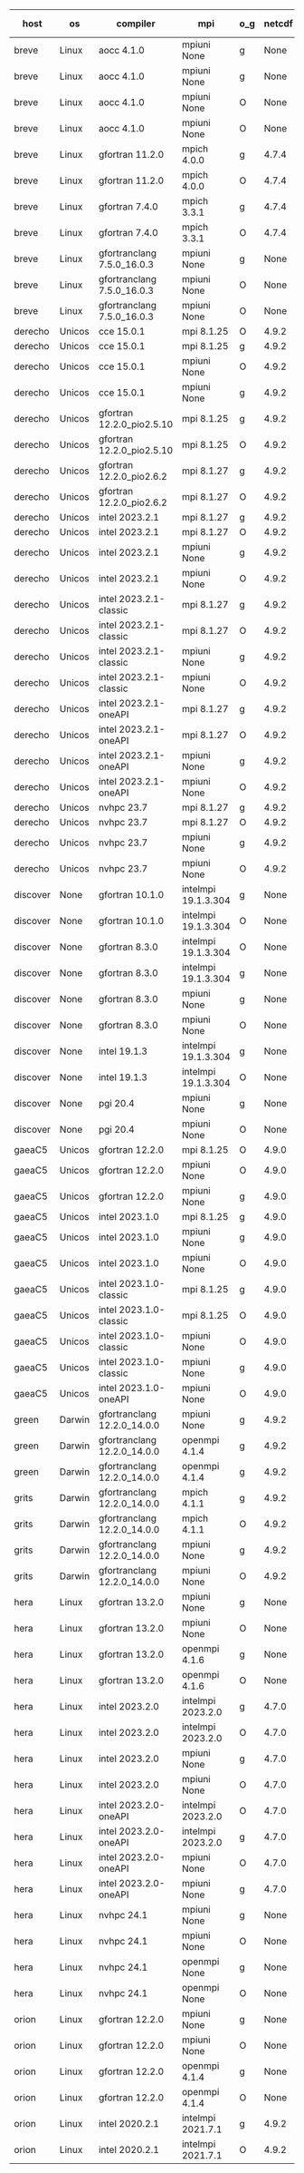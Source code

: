 

| host     | os       | compiler                              | mpi                      | o_g        | netcdf        | build       | u_pass          | u_fail          | s_pass            | s_fail            | e_pass             | e_fail             | nuopc_pass       | nuopc_fail       | artifacts link          |
|----------|----------|---------------------------------------|--------------------------|------------|---------------|-------------|-----------------|-----------------|-------------------|-------------------|--------------------|--------------------|------------------|------------------|-------------------------|
| breve | Linux | aocc 4.1.0 | mpiuni None  | g | None  | PASS | 12502 | 26 | 9 | 0 | 44 | 0 | None | None | <a href="https://github.com/esmf-org/esmf-test-artifacts/tree/dad56e71f0faa1e1c6584247cc6be8ef16c7bf82/develop/aocc/4.1.0/g/mpiuni/None" target="_blank">dad56e7</a> | 
| breve | Linux | aocc 4.1.0 | mpiuni None  | g | None  | PASS | 12502 | 26 | 9 | 0 | 44 | 0 | None | None | <a href="https://github.com/esmf-org/esmf-test-artifacts/tree/2813312c3007c11505e40b0b19ed745d64d5b0ac/develop/aocc/4.1.0/g/mpiuni/None" target="_blank">2813312</a> | 
| breve | Linux | aocc 4.1.0 | mpiuni None  | O | None  | PASS | 12502 | 26 | 9 | 0 | 44 | 0 | None | None | <a href="https://github.com/esmf-org/esmf-test-artifacts/tree/8404bb83bf382d3cc8da341ac30fb5ac6baf8690/develop/aocc/4.1.0/O/mpiuni/None" target="_blank">8404bb8</a> | 
| breve | Linux | aocc 4.1.0 | mpiuni None  | O | None  | PASS | 12502 | 26 | 9 | 0 | 44 | 0 | None | None | <a href="https://github.com/esmf-org/esmf-test-artifacts/tree/d4aa9aead9f83f1c6b8b000d442dfbb7540e6742/develop/aocc/4.1.0/O/mpiuni/None" target="_blank">d4aa9ae</a> | 
| breve | Linux | gfortran 11.2.0 | mpich 4.0.0  | g | 4.7.4  | PASS | 14198 | 0 | 51 | 0 | 81 | 0 | 56 | 0 | <a href="https://github.com/esmf-org/esmf-test-artifacts/tree/ecc749c122feee9aa7d980377c1ac8bb2cac9e0c/develop/gfortran/11.2.0/g/mpich/4.0.0" target="_blank">ecc749c</a> | 
| breve | Linux | gfortran 11.2.0 | mpich 4.0.0  | O | 4.7.4  | PASS | 14198 | 0 | 51 | 0 | 81 | 0 | 56 | 0 | <a href="https://github.com/esmf-org/esmf-test-artifacts/tree/4499a3abe9997f466bf220df07931a95e392e4eb/develop/gfortran/11.2.0/O/mpich/4.0.0" target="_blank">4499a3a</a> | 
| breve | Linux | gfortran 7.4.0 | mpich 3.3.1  | g | 4.7.4  | PASS | 14198 | 0 | 51 | 0 | 81 | 0 | 56 | 0 | <a href="https://github.com/esmf-org/esmf-test-artifacts/tree/dcea0a59fb1e2eeb11722a9d82956c4675b5d7d2/develop/gfortran/7.4.0/g/mpich/3.3.1" target="_blank">dcea0a5</a> | 
| breve | Linux | gfortran 7.4.0 | mpich 3.3.1  | O | 4.7.4  | PASS | 14198 | 0 | 51 | 0 | 81 | 0 | 56 | 0 | <a href="https://github.com/esmf-org/esmf-test-artifacts/tree/47fb4685f382e3fd4211f92d48e784c6dca67b86/develop/gfortran/7.4.0/O/mpich/3.3.1" target="_blank">47fb468</a> | 
| breve | Linux | gfortranclang 7.5.0_16.0.3 | mpiuni None  | g | None  | PASS | 12528 | 0 | 9 | 0 | 44 | 0 | None | None | <a href="https://github.com/esmf-org/esmf-test-artifacts/tree/61dfeb5c25e1aafafeb6dc9d9fb6f8dc8b19d4e5/develop/gfortranclang/7.5.0_16.0.3/g/mpiuni/None" target="_blank">61dfeb5</a> | 
| breve | Linux | gfortranclang 7.5.0_16.0.3 | mpiuni None  | O | None  | PASS | 12528 | 0 | 9 | 0 | 44 | 0 | None | None | <a href="https://github.com/esmf-org/esmf-test-artifacts/tree/cfb7f23181c985236dab510c87aca094210c6811/develop/gfortranclang/7.5.0_16.0.3/O/mpiuni/None" target="_blank">cfb7f23</a> | 
| breve | Linux | gfortranclang 7.5.0_16.0.3 | mpiuni None  | O | None  | PASS | 12528 | 0 | 9 | 0 | 44 | 0 | None | None | <a href="https://github.com/esmf-org/esmf-test-artifacts/tree/fdf4724fd824c05a2f0f5b9505622272cc88ed0a/develop/gfortranclang/7.5.0_16.0.3/O/mpiuni/None" target="_blank">fdf4724</a> | 
| derecho | Unicos | cce 15.0.1 | mpi 8.1.25  | O | 4.9.2  | PASS | 14120 | 78 | 51 | 0 | 81 | 0 | 56 | 0 | <a href="https://github.com/esmf-org/esmf-test-artifacts/tree/d1c65dc00531c0847d23146d1f9e110c113882a9/develop/cce/15.0.1/O/mpi/8.1.25" target="_blank">d1c65dc</a> | 
| derecho | Unicos | cce 15.0.1 | mpi 8.1.25  | g | 4.9.2  | PASS | 14122 | 76 | 51 | 0 | 81 | 0 | 56 | 0 | <a href="https://github.com/esmf-org/esmf-test-artifacts/tree/9cf33aecacb76987fc09e014c98b9f823bf47ad2/develop/cce/15.0.1/g/mpi/8.1.25" target="_blank">9cf33ae</a> | 
| derecho | Unicos | cce 15.0.1 | mpiuni None  | O | 4.9.2  | PASS | 12293 | 235 | 9 | 0 | 44 | 0 | None | None | <a href="https://github.com/esmf-org/esmf-test-artifacts/tree/b0a9e74fab0ee69a075fd4e06b7326ccc7301975/develop/cce/15.0.1/O/mpiuni/None" target="_blank">b0a9e74</a> | 
| derecho | Unicos | cce 15.0.1 | mpiuni None  | g | 4.9.2  | PASS | 12452 | 76 | 9 | 0 | 44 | 0 | None | None | <a href="https://github.com/esmf-org/esmf-test-artifacts/tree/51559b9f4cea68c1749e12cceed2a0102c41aa65/develop/cce/15.0.1/g/mpiuni/None" target="_blank">51559b9</a> | 
| derecho | Unicos | gfortran 12.2.0_pio2.5.10 | mpi 8.1.25  | g | 4.9.2  | PASS | 14198 | 0 | 51 | 0 | 81 | 0 | 56 | 0 | <a href="https://github.com/esmf-org/esmf-test-artifacts/tree/cb5d984ac6a2715602a5f706997b39d7422046e6/develop/gfortran/12.2.0_pio2.5.10/g/mpi/8.1.25" target="_blank">cb5d984</a> | 
| derecho | Unicos | gfortran 12.2.0_pio2.5.10 | mpi 8.1.25  | O | 4.9.2  | PASS | 14198 | 0 | 51 | 0 | 81 | 0 | 56 | 0 | <a href="https://github.com/esmf-org/esmf-test-artifacts/tree/e9012d066510053b8ee221d75253699fad2f1c9e/develop/gfortran/12.2.0_pio2.5.10/O/mpi/8.1.25" target="_blank">e9012d0</a> | 
| derecho | Unicos | gfortran 12.2.0_pio2.6.2 | mpi 8.1.27  | g | 4.9.2  | PASS | 14198 | 0 | 51 | 0 | 81 | 0 | 56 | 0 | <a href="https://github.com/esmf-org/esmf-test-artifacts/tree/4117a881fba52301413a5a87b144842274dcbbc2/develop/gfortran/12.2.0_pio2.6.2/g/mpi/8.1.27" target="_blank">4117a88</a> | 
| derecho | Unicos | gfortran 12.2.0_pio2.6.2 | mpi 8.1.27  | O | 4.9.2  | PASS | 14198 | 0 | 51 | 0 | 81 | 0 | 56 | 0 | <a href="https://github.com/esmf-org/esmf-test-artifacts/tree/2791fd8d75bdcc345299c1801e078cca01dedc9f/develop/gfortran/12.2.0_pio2.6.2/O/mpi/8.1.27" target="_blank">2791fd8</a> | 
| derecho | Unicos | intel 2023.2.1 | mpi 8.1.27  | g | 4.9.2  | PASS | 14198 | 0 | 51 | 0 | 81 | 0 | 57 | 0 | <a href="https://github.com/esmf-org/esmf-test-artifacts/tree/ad831557322b0b5961b25002c8885301e715bf77/develop/intel/2023.2.1/g/mpi/8.1.27" target="_blank">ad83155</a> | 
| derecho | Unicos | intel 2023.2.1 | mpi 8.1.27  | O | 4.9.2  | PASS | 14198 | 0 | 51 | 0 | 81 | 0 | 57 | 0 | <a href="https://github.com/esmf-org/esmf-test-artifacts/tree/e47d996f25631b2512a7574c04ba08d4e20fa44e/develop/intel/2023.2.1/O/mpi/8.1.27" target="_blank">e47d996</a> | 
| derecho | Unicos | intel 2023.2.1 | mpiuni None  | g | 4.9.2  | PASS | 12528 | 0 | 9 | 0 | 44 | 0 | None | None | <a href="https://github.com/esmf-org/esmf-test-artifacts/tree/4cf89874a1ab22a52ce3755d490096edb0be79a9/develop/intel/2023.2.1/g/mpiuni/None" target="_blank">4cf8987</a> | 
| derecho | Unicos | intel 2023.2.1 | mpiuni None  | O | 4.9.2  | PASS | 12528 | 0 | 9 | 0 | 44 | 0 | None | None | <a href="https://github.com/esmf-org/esmf-test-artifacts/tree/501b651ffcb204f9f602696c80d424cca3c3da06/develop/intel/2023.2.1/O/mpiuni/None" target="_blank">501b651</a> | 
| derecho | Unicos | intel 2023.2.1-classic | mpi 8.1.27  | g | 4.9.2  | PASS | 14198 | 0 | 51 | 0 | 81 | 0 | 56 | 0 | <a href="https://github.com/esmf-org/esmf-test-artifacts/tree/1e33716aa9de6e14760269f8864774370509ba8d/develop/intel/2023.2.1-classic/g/mpi/8.1.27" target="_blank">1e33716</a> | 
| derecho | Unicos | intel 2023.2.1-classic | mpi 8.1.27  | O | 4.9.2  | PASS | 14198 | 0 | 51 | 0 | 81 | 0 | 56 | 0 | <a href="https://github.com/esmf-org/esmf-test-artifacts/tree/0a0dd5dc798b0b5e2b0d7bf6c095546a59b8bad4/develop/intel/2023.2.1-classic/O/mpi/8.1.27" target="_blank">0a0dd5d</a> | 
| derecho | Unicos | intel 2023.2.1-classic | mpiuni None  | g | 4.9.2  | PASS | 12528 | 0 | 9 | 0 | 44 | 0 | None | None | <a href="https://github.com/esmf-org/esmf-test-artifacts/tree/297930d791d77e65ddf3f830b506e32da4e14a4e/develop/intel/2023.2.1-classic/g/mpiuni/None" target="_blank">297930d</a> | 
| derecho | Unicos | intel 2023.2.1-classic | mpiuni None  | O | 4.9.2  | PASS | 12528 | 0 | 9 | 0 | 44 | 0 | None | None | <a href="https://github.com/esmf-org/esmf-test-artifacts/tree/79ff7274b5c2057b9c8b1e035971773334c0e082/develop/intel/2023.2.1-classic/O/mpiuni/None" target="_blank">79ff727</a> | 
| derecho | Unicos | intel 2023.2.1-oneAPI | mpi 8.1.27  | g | 4.9.2  | PASS | 14198 | 0 | 51 | 0 | 81 | 0 | 56 | 0 | <a href="https://github.com/esmf-org/esmf-test-artifacts/tree/5eb0483f48b608d25d0cf967c20f8a1f6f13e259/develop/intel/2023.2.1-oneAPI/g/mpi/8.1.27" target="_blank">5eb0483</a> | 
| derecho | Unicos | intel 2023.2.1-oneAPI | mpi 8.1.27  | O | 4.9.2  | PASS | 14198 | 0 | 50 | 1 | 81 | 0 | 56 | 0 | <a href="https://github.com/esmf-org/esmf-test-artifacts/tree/772fa4a6d2b58039e0b8685d0141c77c13b57a6a/develop/intel/2023.2.1-oneAPI/O/mpi/8.1.27" target="_blank">772fa4a</a> | 
| derecho | Unicos | intel 2023.2.1-oneAPI | mpiuni None  | g | 4.9.2  | PASS | 12528 | 0 | 9 | 0 | 44 | 0 | None | None | <a href="https://github.com/esmf-org/esmf-test-artifacts/tree/69f07900d0e017ad2d97aa49d17adaf27bf608e0/develop/intel/2023.2.1-oneAPI/g/mpiuni/None" target="_blank">69f0790</a> | 
| derecho | Unicos | intel 2023.2.1-oneAPI | mpiuni None  | O | 4.9.2  | PASS | 12528 | 0 | 9 | 0 | 44 | 0 | None | None | <a href="https://github.com/esmf-org/esmf-test-artifacts/tree/d13cb28d69596bb98838bf6d79ac03c815370a93/develop/intel/2023.2.1-oneAPI/O/mpiuni/None" target="_blank">d13cb28</a> | 
| derecho | Unicos | nvhpc 23.7 | mpi 8.1.27  | g | 4.9.2  | PASS | 14198 | 0 | 51 | 0 | 81 | 0 | 56 | 0 | <a href="https://github.com/esmf-org/esmf-test-artifacts/tree/d5bf86231bfb25154da0fa2fe1a39f33f9bf198e/develop/nvhpc/23.7/g/mpi/8.1.27" target="_blank">d5bf862</a> | 
| derecho | Unicos | nvhpc 23.7 | mpi 8.1.27  | O | 4.9.2  | PASS | 14198 | 0 | 51 | 0 | 81 | 0 | 56 | 0 | <a href="https://github.com/esmf-org/esmf-test-artifacts/tree/0ba125a1b84f01e72727d61b5a4291e6878a5403/develop/nvhpc/23.7/O/mpi/8.1.27" target="_blank">0ba125a</a> | 
| derecho | Unicos | nvhpc 23.7 | mpiuni None  | g | 4.9.2  | PASS | 12528 | 0 | 9 | 0 | 44 | 0 | None | None | <a href="https://github.com/esmf-org/esmf-test-artifacts/tree/32ac782e7d79a8598753a4ebf5325a6dd8e76871/develop/nvhpc/23.7/g/mpiuni/None" target="_blank">32ac782</a> | 
| derecho | Unicos | nvhpc 23.7 | mpiuni None  | O | 4.9.2  | PASS | 12528 | 0 | 9 | 0 | 44 | 0 | None | None | <a href="https://github.com/esmf-org/esmf-test-artifacts/tree/b0f87d75816ed9779ab89b6ab10b924e4e313972/develop/nvhpc/23.7/O/mpiuni/None" target="_blank">b0f87d7</a> | 
| discover | None | gfortran 10.1.0 | intelmpi 19.1.3.304  | g | None  | FAIL | None | None | None | None | None | None | None | None | <a href="https://github.com/esmf-org/esmf-test-artifacts/tree/1456fe7e377193fffa657789ff9c0da9a586d578/develop/gfortran/10.1.0/g/intelmpi/19.1.3.304" target="_blank">1456fe7</a> | 
| discover | None | gfortran 10.1.0 | intelmpi 19.1.3.304  | O | None  | FAIL | None | None | None | None | None | None | None | None | <a href="https://github.com/esmf-org/esmf-test-artifacts/tree/7a0217f0c614d0731545dc9d8681d2865b4c28f5/develop/gfortran/10.1.0/O/intelmpi/19.1.3.304" target="_blank">7a0217f</a> | 
| discover | None | gfortran 8.3.0 | intelmpi 19.1.3.304  | O | None  | FAIL | None | None | None | None | None | None | None | None | <a href="https://github.com/esmf-org/esmf-test-artifacts/tree/26e1cee5bba54e5a6d0ad37e4b367285b4df6df4/develop/gfortran/8.3.0/O/intelmpi/19.1.3.304" target="_blank">26e1cee</a> | 
| discover | None | gfortran 8.3.0 | intelmpi 19.1.3.304  | g | None  | FAIL | None | None | None | None | None | None | None | None | <a href="https://github.com/esmf-org/esmf-test-artifacts/tree/2c4f3363a378b4fdc718bd255b5769b4f48b3de9/develop/gfortran/8.3.0/g/intelmpi/19.1.3.304" target="_blank">2c4f336</a> | 
| discover | None | gfortran 8.3.0 | mpiuni None  | g | None  | FAIL | None | None | None | None | None | None | None | None | <a href="https://github.com/esmf-org/esmf-test-artifacts/tree/dddb6b8dbc466bd3b4d75641eaf3e831bdd68f39/develop/gfortran/8.3.0/g/mpiuni/None" target="_blank">dddb6b8</a> | 
| discover | None | gfortran 8.3.0 | mpiuni None  | O | None  | FAIL | None | None | None | None | None | None | None | None | <a href="https://github.com/esmf-org/esmf-test-artifacts/tree/d80e2bd0366a699f65c6b5985a1bc90b05e6e56d/develop/gfortran/8.3.0/O/mpiuni/None" target="_blank">d80e2bd</a> | 
| discover | None | intel 19.1.3 | intelmpi 19.1.3.304  | g | None  | FAIL | None | None | None | None | None | None | None | None | <a href="https://github.com/esmf-org/esmf-test-artifacts/tree/fcd82a0cca400a959c63d9bcaa953e8c69b6e360/develop/intel/19.1.3/g/intelmpi/19.1.3.304" target="_blank">fcd82a0</a> | 
| discover | None | intel 19.1.3 | intelmpi 19.1.3.304  | O | None  | FAIL | None | None | None | None | None | None | None | None | <a href="https://github.com/esmf-org/esmf-test-artifacts/tree/f11ef0e036d9299cb79538a18e76b971d80e8a28/develop/intel/19.1.3/O/intelmpi/19.1.3.304" target="_blank">f11ef0e</a> | 
| discover | None | pgi 20.4 | mpiuni None  | g | None  | FAIL | None | None | None | None | None | None | None | None | <a href="https://github.com/esmf-org/esmf-test-artifacts/tree/6cdb92e5ceb1d0edad538ab2a42a68dee454d945/develop/pgi/20.4/g/mpiuni/None" target="_blank">6cdb92e</a> | 
| discover | None | pgi 20.4 | mpiuni None  | O | None  | FAIL | None | None | None | None | None | None | None | None | <a href="https://github.com/esmf-org/esmf-test-artifacts/tree/c0a3109acdd0c1f9b3e6beefc4569e4a5057ff4e/develop/pgi/20.4/O/mpiuni/None" target="_blank">c0a3109</a> | 
| gaeaC5 | Unicos | gfortran 12.2.0 | mpi 8.1.25  | O | 4.9.0  | PASS | 14198 | 0 | 51 | 0 | 81 | 0 | 56 | 0 | <a href="https://github.com/esmf-org/esmf-test-artifacts/tree/95e1aaaf9a01b9062a3c44d9a84111f095fa292a/develop/gfortran/12.2.0/O/mpi/8.1.25" target="_blank">95e1aaa</a> | 
| gaeaC5 | Unicos | gfortran 12.2.0 | mpiuni None  | O | 4.9.0  | PASS | 12528 | 0 | 9 | 0 | 44 | 0 | None | None | <a href="https://github.com/esmf-org/esmf-test-artifacts/tree/7bf243b3cfcdcee54fc25628ab041340b1659ab5/develop/gfortran/12.2.0/O/mpiuni/None" target="_blank">7bf243b</a> | 
| gaeaC5 | Unicos | gfortran 12.2.0 | mpiuni None  | g | 4.9.0  | PASS | None | None | None | None | None | None | None | None | <a href="https://github.com/esmf-org/esmf-test-artifacts/tree/c99497773a758d60a9798418ee0e407e06d05c33/develop/gfortran/12.2.0/g/mpiuni/None" target="_blank">c994977</a> | 
| gaeaC5 | Unicos | intel 2023.1.0 | mpi 8.1.25  | g | 4.9.0  | PASS | 14198 | 0 | 51 | 0 | 81 | 0 | 56 | 0 | <a href="https://github.com/esmf-org/esmf-test-artifacts/tree/446d4fde146ca5b73910a8deabb0533bcf238565/develop/intel/2023.1.0/g/mpi/8.1.25" target="_blank">446d4fd</a> | 
| gaeaC5 | Unicos | intel 2023.1.0 | mpiuni None  | g | 4.9.0  | PASS | None | None | None | None | None | None | None | None | <a href="https://github.com/esmf-org/esmf-test-artifacts/tree/08ac7831beae2b18c984eeca587b383fc991f24e/develop/intel/2023.1.0/g/mpiuni/None" target="_blank">08ac783</a> | 
| gaeaC5 | Unicos | intel 2023.1.0 | mpiuni None  | O | 4.9.0  | PASS | 12528 | 0 | 9 | 0 | 44 | 0 | None | None | <a href="https://github.com/esmf-org/esmf-test-artifacts/tree/ecfc07989e43679eac70959d28f98165b5687355/develop/intel/2023.1.0/O/mpiuni/None" target="_blank">ecfc079</a> | 
| gaeaC5 | Unicos | intel 2023.1.0-classic | mpi 8.1.25  | g | 4.9.0  | PASS | None | None | None | None | None | None | None | None | <a href="https://github.com/esmf-org/esmf-test-artifacts/tree/4cfe551fc332850f87be695846b2bfb89668d313/develop/intel/2023.1.0-classic/g/mpi/8.1.25" target="_blank">4cfe551</a> | 
| gaeaC5 | Unicos | intel 2023.1.0-classic | mpi 8.1.25  | O | 4.9.0  | PASS | None | None | None | None | None | None | None | None | <a href="https://github.com/esmf-org/esmf-test-artifacts/tree/8a511e06c8212cd4e161b9971575d64a3bd6afb9/develop/intel/2023.1.0-classic/O/mpi/8.1.25" target="_blank">8a511e0</a> | 
| gaeaC5 | Unicos | intel 2023.1.0-classic | mpiuni None  | O | 4.9.0  | PASS | 12528 | 0 | 9 | 0 | 44 | 0 | None | None | <a href="https://github.com/esmf-org/esmf-test-artifacts/tree/1c270375a25fab8f49a5e616a4dae993301ed118/develop/intel/2023.1.0-classic/O/mpiuni/None" target="_blank">1c27037</a> | 
| gaeaC5 | Unicos | intel 2023.1.0-classic | mpiuni None  | g | 4.9.0  | PASS | 12528 | 0 | 9 | 0 | 44 | 0 | None | None | <a href="https://github.com/esmf-org/esmf-test-artifacts/tree/e6f088ce83f21d5185018d93f19a5c9768abecb0/develop/intel/2023.1.0-classic/g/mpiuni/None" target="_blank">e6f088c</a> | 
| gaeaC5 | Unicos | intel 2023.1.0-oneAPI | mpiuni None  | O | 4.9.0  | PASS | 12528 | 0 | 9 | 0 | 44 | 0 | None | None | <a href="https://github.com/esmf-org/esmf-test-artifacts/tree/d283aab08484baf18598bbf534a4797619bf50d9/develop/intel/2023.1.0-oneAPI/O/mpiuni/None" target="_blank">d283aab</a> | 
| green | Darwin | gfortranclang 12.2.0_14.0.0 | mpiuni None  | g | 4.9.2  | PASS | 12528 | 0 | 9 | 0 | 44 | 0 | None | None | <a href="https://github.com/esmf-org/esmf-test-artifacts/tree/4d6aacaf40e8a35a1231039c1d9aed7f36dae364/develop/gfortranclang/12.2.0_14.0.0/g/mpiuni/None" target="_blank">4d6aaca</a> | 
| green | Darwin | gfortranclang 12.2.0_14.0.0 | openmpi 4.1.4  | g | 4.9.2  | PASS | 14198 | 0 | 51 | 0 | 81 | 0 | 57 | 0 | <a href="https://github.com/esmf-org/esmf-test-artifacts/tree/47214661a41e68b603b81fba6d2cd97e6d78ab5d/develop/gfortranclang/12.2.0_14.0.0/g/openmpi/4.1.4" target="_blank">4721466</a> | 
| green | Darwin | gfortranclang 12.2.0_14.0.0 | openmpi 4.1.4  | g | 4.9.2  | PASS | None | None | None | None | None | None | None | None | <a href="https://github.com/esmf-org/esmf-test-artifacts/tree/0b809423f2c1d63ec1a19df737c717cd0dfecde0/develop/gfortranclang/12.2.0_14.0.0/g/openmpi/4.1.4" target="_blank">0b80942</a> | 
| grits | Darwin | gfortranclang 12.2.0_14.0.0 | mpich 4.1.1  | g | 4.9.2  | PASS | 14198 | 0 | 51 | 0 | 81 | 0 | 43 | 13 | <a href="https://github.com/esmf-org/esmf-test-artifacts/tree/03594fdf10299f2bba714b961e3c37f18b9c996d/develop/gfortranclang/12.2.0_14.0.0/g/mpich/4.1.1" target="_blank">03594fd</a> | 
| grits | Darwin | gfortranclang 12.2.0_14.0.0 | mpich 4.1.1  | O | 4.9.2  | PASS | 14198 | 0 | 51 | 0 | 81 | 0 | 44 | 12 | <a href="https://github.com/esmf-org/esmf-test-artifacts/tree/e7a44c0d45255e1b757a310b77f3bbb8776cc4cb/develop/gfortranclang/12.2.0_14.0.0/O/mpich/4.1.1" target="_blank">e7a44c0</a> | 
| grits | Darwin | gfortranclang 12.2.0_14.0.0 | mpiuni None  | g | 4.9.2  | PASS | 12528 | 0 | 9 | 0 | 44 | 0 | None | None | <a href="https://github.com/esmf-org/esmf-test-artifacts/tree/919d08a4bd2c1bd1775829d0bd40c43c52110c69/develop/gfortranclang/12.2.0_14.0.0/g/mpiuni/None" target="_blank">919d08a</a> | 
| grits | Darwin | gfortranclang 12.2.0_14.0.0 | mpiuni None  | O | 4.9.2  | PASS | 12528 | 0 | 9 | 0 | 44 | 0 | None | None | <a href="https://github.com/esmf-org/esmf-test-artifacts/tree/a094e149afc0deb91fd12a7db121f52d6c3a50b2/develop/gfortranclang/12.2.0_14.0.0/O/mpiuni/None" target="_blank">a094e14</a> | 
| hera | Linux | gfortran 13.2.0 | mpiuni None  | g | None  | PASS | 12528 | 0 | 9 | 0 | 44 | 0 | None | None | <a href="https://github.com/esmf-org/esmf-test-artifacts/tree/6ec5f3472a9fd0d4c96a330821c17885747c0070/develop/gfortran/13.2.0/g/mpiuni/None" target="_blank">6ec5f34</a> | 
| hera | Linux | gfortran 13.2.0 | mpiuni None  | O | None  | PASS | 12528 | 0 | 9 | 0 | 44 | 0 | None | None | <a href="https://github.com/esmf-org/esmf-test-artifacts/tree/40ca14287c85c7120a4e5155393a0a41e9b345fb/develop/gfortran/13.2.0/O/mpiuni/None" target="_blank">40ca142</a> | 
| hera | Linux | gfortran 13.2.0 | openmpi 4.1.6  | g | None  | PASS | 14198 | 0 | 51 | 0 | 81 | 0 | 56 | 0 | <a href="https://github.com/esmf-org/esmf-test-artifacts/tree/21bd70efb64ca267f93c72440dcb492a032a2f91/develop/gfortran/13.2.0/g/openmpi/4.1.6" target="_blank">21bd70e</a> | 
| hera | Linux | gfortran 13.2.0 | openmpi 4.1.6  | O | None  | PASS | 14198 | 0 | 51 | 0 | 81 | 0 | 56 | 0 | <a href="https://github.com/esmf-org/esmf-test-artifacts/tree/962813fd96f8fc87897a8452457e1b60a96e356c/develop/gfortran/13.2.0/O/openmpi/4.1.6" target="_blank">962813f</a> | 
| hera | Linux | intel 2023.2.0 | intelmpi 2023.2.0  | g | 4.7.0  | PASS | 14198 | 0 | 51 | 0 | 81 | 0 | 56 | 0 | <a href="https://github.com/esmf-org/esmf-test-artifacts/tree/d14f6dea4c85c1062a14c4dfdfff90bbc9cc1be3/develop/intel/2023.2.0/g/intelmpi/2023.2.0" target="_blank">d14f6de</a> | 
| hera | Linux | intel 2023.2.0 | intelmpi 2023.2.0  | O | 4.7.0  | PASS | 14198 | 0 | 51 | 0 | 81 | 0 | 56 | 0 | <a href="https://github.com/esmf-org/esmf-test-artifacts/tree/962af5cfd6242ae4d8e70981beea3824a26b8444/develop/intel/2023.2.0/O/intelmpi/2023.2.0" target="_blank">962af5c</a> | 
| hera | Linux | intel 2023.2.0 | mpiuni None  | g | 4.7.0  | PASS | 12528 | 0 | 9 | 0 | 44 | 0 | None | None | <a href="https://github.com/esmf-org/esmf-test-artifacts/tree/4afc1b7ea4bed23e7316929c6ce92fa25ef9d090/develop/intel/2023.2.0/g/mpiuni/None" target="_blank">4afc1b7</a> | 
| hera | Linux | intel 2023.2.0 | mpiuni None  | O | 4.7.0  | PASS | 12528 | 0 | 9 | 0 | 44 | 0 | None | None | <a href="https://github.com/esmf-org/esmf-test-artifacts/tree/d89d14a310e421ccc9a201a03dd920b4ac56ac11/develop/intel/2023.2.0/O/mpiuni/None" target="_blank">d89d14a</a> | 
| hera | Linux | intel 2023.2.0-oneAPI | intelmpi 2023.2.0  | O | 4.7.0  | PASS | 14198 | 0 | 50 | 1 | 81 | 0 | 56 | 0 | <a href="https://github.com/esmf-org/esmf-test-artifacts/tree/970c6fa743458124262d69a6d1634d0a36a77b7f/develop/intel/2023.2.0-oneAPI/O/intelmpi/2023.2.0" target="_blank">970c6fa</a> | 
| hera | Linux | intel 2023.2.0-oneAPI | intelmpi 2023.2.0  | g | 4.7.0  | PASS | 14198 | 0 | 51 | 0 | 81 | 0 | 56 | 0 | <a href="https://github.com/esmf-org/esmf-test-artifacts/tree/11431c7ac60605f50df569b904e12fc68b2bed5a/develop/intel/2023.2.0-oneAPI/g/intelmpi/2023.2.0" target="_blank">11431c7</a> | 
| hera | Linux | intel 2023.2.0-oneAPI | mpiuni None  | O | 4.7.0  | PASS | 12528 | 0 | 9 | 0 | 44 | 0 | None | None | <a href="https://github.com/esmf-org/esmf-test-artifacts/tree/3875bb990b3ac7a7a9d27f641d2038262b9b07e0/develop/intel/2023.2.0-oneAPI/O/mpiuni/None" target="_blank">3875bb9</a> | 
| hera | Linux | intel 2023.2.0-oneAPI | mpiuni None  | g | 4.7.0  | PASS | 12528 | 0 | 9 | 0 | 44 | 0 | None | None | <a href="https://github.com/esmf-org/esmf-test-artifacts/tree/f67c4d0dd1c614f2af7167eceb60a241871ec667/develop/intel/2023.2.0-oneAPI/g/mpiuni/None" target="_blank">f67c4d0</a> | 
| hera | Linux | nvhpc 24.1 | mpiuni None  | g | None  | PASS | 12528 | 0 | 9 | 0 | 44 | 0 | None | None | <a href="https://github.com/esmf-org/esmf-test-artifacts/tree/91eaa1dc58c3ad29d078465a32134672114dd95a/develop/nvhpc/24.1/g/mpiuni/None" target="_blank">91eaa1d</a> | 
| hera | Linux | nvhpc 24.1 | mpiuni None  | O | None  | PASS | 12528 | 0 | 9 | 0 | 44 | 0 | None | None | <a href="https://github.com/esmf-org/esmf-test-artifacts/tree/08d5b5cea01c1035959e4a054f2f79c85c0f19df/develop/nvhpc/24.1/O/mpiuni/None" target="_blank">08d5b5c</a> | 
| hera | Linux | nvhpc 24.1 | openmpi None  | g | None  | PASS | 14198 | 0 | 51 | 0 | 81 | 0 | 56 | 0 | <a href="https://github.com/esmf-org/esmf-test-artifacts/tree/86e4d48cb70094c07b7146b7e82e3c458d032d86/develop/nvhpc/24.1/g/openmpi/None" target="_blank">86e4d48</a> | 
| hera | Linux | nvhpc 24.1 | openmpi None  | O | None  | PASS | 14198 | 0 | 51 | 0 | 81 | 0 | 56 | 0 | <a href="https://github.com/esmf-org/esmf-test-artifacts/tree/e4a289fbb8da631690d007dcd835392d30c5640b/develop/nvhpc/24.1/O/openmpi/None" target="_blank">e4a289f</a> | 
| orion | Linux | gfortran 12.2.0 | mpiuni None  | g | None  | PASS | 12528 | 0 | 9 | 0 | 44 | 0 | None | None | <a href="https://github.com/esmf-org/esmf-test-artifacts/tree/d163b461070eb3b564ea9e55465a37e43cc8d879/develop/gfortran/12.2.0/g/mpiuni/None" target="_blank">d163b46</a> | 
| orion | Linux | gfortran 12.2.0 | mpiuni None  | O | None  | PASS | 12528 | 0 | 9 | 0 | 44 | 0 | None | None | <a href="https://github.com/esmf-org/esmf-test-artifacts/tree/d526dca5c4c799ee16a11cffb80ebc07ddb9c3f0/develop/gfortran/12.2.0/O/mpiuni/None" target="_blank">d526dca</a> | 
| orion | Linux | gfortran 12.2.0 | openmpi 4.1.4  | g | None  | PASS | 14198 | 0 | 51 | 0 | 81 | 0 | 44 | 12 | <a href="https://github.com/esmf-org/esmf-test-artifacts/tree/313aaf64cfba89212cc29806ab3c13fab07a01d0/develop/gfortran/12.2.0/g/openmpi/4.1.4" target="_blank">313aaf6</a> | 
| orion | Linux | gfortran 12.2.0 | openmpi 4.1.4  | O | None  | PASS | 14198 | 0 | 51 | 0 | 81 | 0 | 44 | 12 | <a href="https://github.com/esmf-org/esmf-test-artifacts/tree/f4d6b41feb0103e1b9d0dca29e14a32255573857/develop/gfortran/12.2.0/O/openmpi/4.1.4" target="_blank">f4d6b41</a> | 
| orion | Linux | intel 2020.2.1 | intelmpi 2021.7.1  | g | 4.9.2  | PASS | 14198 | 0 | 51 | 0 | 81 | 0 | 44 | 12 | <a href="https://github.com/esmf-org/esmf-test-artifacts/tree/5e552def8cfdfefdf3c5cb774a5787a20c1aea00/develop/intel/2020.2.1/g/intelmpi/2021.7.1" target="_blank">5e552de</a> | 
| orion | Linux | intel 2020.2.1 | intelmpi 2021.7.1  | O | 4.9.2  | PASS | 14198 | 0 | 51 | 0 | 81 | 0 | 44 | 12 | <a href="https://github.com/esmf-org/esmf-test-artifacts/tree/d4a66d033023c45e5c40349e5fe38319a5fca620/develop/intel/2020.2.1/O/intelmpi/2021.7.1" target="_blank">d4a66d0</a> | 
